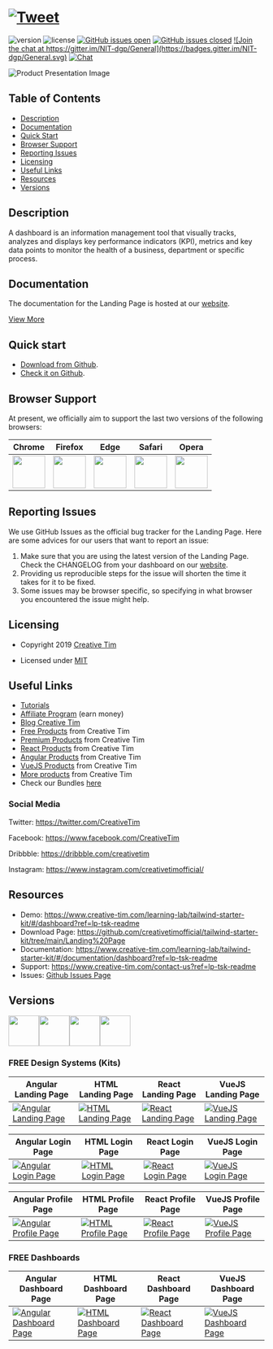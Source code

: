 # <a href="https://twitter.com/intent/tweet?url=https%3A%2F%2Fwww.creative-tim.com%2Flearning-lab%2Ftailwindcss-starter-project%23%2Fpresentation&text=Tailwind%20Starter%20Kit%20by%20Creative%20Tim&original_referer=&via=Creative%20Tim&hashtags=creativetim" target="_blank">![Tweet](https://img.shields.io/twitter/url/http/shields.io.svg?style=social&logo=twitter)</a>


![version](https://img.shields.io/badge/version-1.1.0-blue.svg) ![license](https://img.shields.io/badge/license-MIT-blue.svg) <a href="https://github.com/creativetimofficial/tailwind-starter-kit/issues?q=is%3Aopen+is%3Aissue" target="_blank">![GitHub issues open](https://img.shields.io/github/issues/creativetimofficial/tailwind-starter-kit.svg?maxAge=2592000)</a> <a href="https://github.com/creativetimofficial/tailwind-starter-kit/issues?q=is%3Aissue+is%3Aclosed" target="_blank">![GitHub issues closed](https://img.shields.io/github/issues-closed-raw/creativetimofficial/tailwind-starter-kit.svg?maxAge=2592000)</a> <a href="https://gitter.im/creative-tim-general/Lobby" target="_blank">![Join the chat at https://gitter.im/NIT-dgp/General](https://badges.gitter.im/NIT-dgp/General.svg)</a> <a href="https://discord.gg/E4aHAQy" target="_blank">![Chat](https://img.shields.io/badge/chat-on%20discord-7289da.svg)</a>


![Product Presentation Image](https://raw.githubusercontent.com/creativetimofficial/tailwind-starter-kit/main/images/landing.jpg)

## Table of Contents

* [Description](#description)
* [Documentation](#documentation)
* [Quick Start](#quick-start)
* [Browser Support](#browser-support)
* [Reporting Issues](#reporting-issues)
* [Licensing](#licensing)
* [Useful Links](#useful-links)
* [Resources](#resources)
* [Versions](#versions)


## Description

A dashboard is an information management tool that visually tracks, analyzes and displays key performance indicators (KPI), metrics and key data points to monitor the health of a business, department or specific process.


## Documentation
The documentation for the Landing Page is hosted at our <a href="https://www.creative-tim.com/learning-lab/tailwind-starter-kit/#/documentation/dashboard?ref=lp-tsk-readme" target="_blank">website</a>.




<a href="https://www.creative-tim.com/learning-lab/tailwind-starter-kit/#/landing?ref=lp-tsk-readme" target="_blank">View More</a>


## Quick start

- <a href="https://github.com/creativetimofficial/tailwind-starter-kit/archive/master.zip" target="_blank">Download from Github</a>.
- <a href="https://github.com/creativetimofficial/tailwind-starter-kit" target="_blank">Check it on Github</a>.

## Browser Support

At present, we officially aim to support the last two versions of the following browsers:

| Chrome | Firefox | Edge | Safari | Opera |
|:---:|:---:|:---:|:---:|:---:|
| <img src="https://github.com/creativetimofficial/public-assets/blob/master/logos/chrome-logo.png?raw=true" width="64" height="64"> | <img src="https://raw.githubusercontent.com/creativetimofficial/public-assets/master/logos/firefox-logo.png" width="64" height="64"> | <img src="https://raw.githubusercontent.com/creativetimofficial/public-assets/master/logos/edge-logo.png" width="64" height="64"> | <img src="https://raw.githubusercontent.com/creativetimofficial/public-assets/master/logos/safari-logo.png" width="64" height="64"> | <img src="https://raw.githubusercontent.com/creativetimofficial/public-assets/master/logos/opera-logo.png" width="64" height="64"> |

## Reporting Issues

We use GitHub Issues as the official bug tracker for the Landing Page. Here are some advices for our users that want to report an issue:

1. Make sure that you are using the latest version of the Landing Page. Check the CHANGELOG from your dashboard on our <a href="https://www.creative-tim.com/?ref=lp-tsk-readme" target="_blank">website</a>.
2. Providing us reproducible steps for the issue will shorten the time it takes for it to be fixed.
3. Some issues may be browser specific, so specifying in what browser you encountered the issue might help.

## Licensing

- Copyright 2019 <a href="https://www.creative-tim.com/?ref=lp-tsk-readme" target="_blank">Creative Tim</a>



- Licensed under <a href="https://github.com/creativetimofficial/tailwind-starter-kit/blob/main/LICENSE.md" target="_blank">MIT</a>

## Useful Links

- <a href="https://www.youtube.com/channel/UCVyTG4sCw-rOvB9oHkzZD1w" target="_blank">Tutorials</a>
- <a href="https://www.creative-tim.com/affiliates/new?ref=lp-tsk-readme" target="_blank">Affiliate Program</a> (earn money)
- <a href="http://blog.creative-tim.com/?ref=lp-tsk-readme" target="_blank">Blog Creative Tim</a>
- <a href="https://www.creative-tim.com/templates/free?ref=lp-tsk-readme" target="_blank">Free Products</a> from Creative Tim
- <a href="https://www.creative-tim.com/templates/premium?ref=lp-tsk-readme" target="_blank">Premium Products</a> from Creative Tim
- <a href="https://www.creative-tim.com/templates/react?ref=lp-tsk-readme" target="_blank">React Products</a> from Creative Tim
- <a href="https://www.creative-tim.com/templates/angular?ref=lp-tsk-readme" target="_blank">Angular Products</a> from Creative Tim
- <a href="https://www.creative-tim.com/templates/vuejs?ref=lp-tsk-readme" target="_blank">VueJS Products</a> from Creative Tim
- <a href="https://www.creative-tim.com/templates?ref=lp-tsk-readme" target="_blank">More products</a> from Creative Tim
- Check our Bundles <a href="https://www.creative-tim.com/bundles?ref=lp-tsk-readme" target="_blank">here</a>

### Social Media

Twitter: <a href="https://twitter.com/CreativeTim" target="_blank">https://twitter.com/CreativeTim</a>

Facebook: <a href="https://www.facebook.com/CreativeTim" target="_blank">https://www.facebook.com/CreativeTim</a>

Dribbble: <a href="https://dribbble.com/creativetim" target="_blank">https://dribbble.com/creativetim</a>

Instagram: <a href="https://www.instagram.com/creativetimofficial/" target="_blank">https://www.instagram.com/creativetimofficial/</a>


## Resources
- Demo: <a href="https://www.creative-tim.com/learning-lab/tailwind-starter-kit/#/dashboard?ref=lp-tsk-readme" target="_blank">https://www.creative-tim.com/learning-lab/tailwind-starter-kit/#/dashboard?ref=lp-tsk-readme</a>
- Download Page: <a href="https://github.com/creativetimofficial/tailwind-starter-kit/tree/main/Landing%20Page" target="_blank">https://github.com/creativetimofficial/tailwind-starter-kit/tree/main/Landing%20Page</a>
- Documentation: <a href="https://www.creative-tim.com/learning-lab/tailwind-starter-kit/#/documentation/dashboard?ref=lp-tsk-readme" target="_blank">https://www.creative-tim.com/learning-lab/tailwind-starter-kit/#/documentation/dashboard?ref=lp-tsk-readme</a>
- Support: <a href="https://www.creative-tim.com/contact-us?ref=lp-tsk-readme" target="_blank">https://www.creative-tim.com/contact-us?ref=lp-tsk-readme</a>
- Issues: <a href="https://github.com/creativetimofficial/tailwind-starter-kit/issues" target="_blank">Github Issues Page</a>


## Versions

<a href="https://github.com/creativetimofficial/tailwind-starter-kit/tree/main/Landing%20Page/angular-landing-page?ref=lp-tsk-readme" target="_blank"><img src="https://github.com/creativetimofficial/public-assets/blob/master/logos/angular-logo.jpg?raw=true" width="60" height="60" /><a href="https://github.com/creativetimofficial/tailwind-starter-kit/tree/main/Landing%20Page/html-landing-page?ref=lp-tsk-readme" target="_blank"><img src="https://github.com/creativetimofficial/public-assets/blob/master/logos/html-logo.jpg?raw=true" width="60" height="60" /></a><a href="https://github.com/creativetimofficial/tailwind-starter-kit/tree/main/Landing%20Page/react-landing-page?ref=lp-tsk-readme" target="_blank"><img src="https://github.com/creativetimofficial/public-assets/blob/master/logos/react-logo.jpg?raw=true" width="60" height="60" /></a><a href="https://github.com/creativetimofficial/tailwind-starter-kit/tree/main/Landing%20Page/vuejs-landing-page?ref=lp-tsk-readme" target="_blank"><img src="https://github.com/creativetimofficial/public-assets/blob/master/logos/vue-logo.jpg?raw=true" width="60" height="60" /></a>



### FREE Design Systems (Kits)


|Angular Landing Page|HTML Landing Page|React Landing Page|VueJS Landing Page|
| --- | --- | --- | --- |
| <a href="https://github.com/creativetimofficial/tailwind-starter-kit/tree/main/Landing%20Page/angular-landing-page" target="_blank">![Angular Landing Page](https://raw.githubusercontent.com/creativetimofficial/tailwind-starter-kit/main/images/landing.jpg)</a> | <a href="https://github.com/creativetimofficial/tailwind-starter-kit/tree/main/Landing%20Page/html-landing-page" target="_blank">![HTML Landing Page](https://raw.githubusercontent.com/creativetimofficial/tailwind-starter-kit/main/images/landing.jpg)</a> | <a href="https://github.com/creativetimofficial/tailwind-starter-kit/tree/main/Landing%20Page/react-landing-page" target="_blank">![React Landing Page](https://raw.githubusercontent.com/creativetimofficial/tailwind-starter-kit/main/images/landing.jpg)</a> | <a href="https://github.com/creativetimofficial/tailwind-starter-kit/tree/main/Landing%20Page/vuejs-landing-page" target="_blank">![VueJS Landing Page](https://raw.githubusercontent.com/creativetimofficial/tailwind-starter-kit/main/images/landing.jpg)</a> |


|Angular Login Page|HTML Login Page|React Login Page|VueJS Login Page|
| --- | --- | --- | --- |
| <a href="https://github.com/creativetimofficial/tailwind-starter-kit/tree/main/Login%20Page/angular-login-page" target="_blank">![Angular Login Page](https://raw.githubusercontent.com/creativetimofficial/tailwind-starter-kit/main/images/login.jpg)</a> | <a href="https://github.com/creativetimofficial/tailwind-starter-kit/tree/main/Login%20Page/html-login-page" target="_blank">![HTML Login Page](https://raw.githubusercontent.com/creativetimofficial/tailwind-starter-kit/main/images/login.jpg)</a> | <a href="https://github.com/creativetimofficial/tailwind-starter-kit/tree/main/Login%20Page/react-login-page" target="_blank">![React Login Page](https://raw.githubusercontent.com/creativetimofficial/tailwind-starter-kit/main/images/login.jpg)</a> | <a href="https://github.com/creativetimofficial/tailwind-starter-kit/tree/main/Login%20Page/vuejs-login-page" target="_blank">![VueJS Login Page](https://raw.githubusercontent.com/creativetimofficial/tailwind-starter-kit/main/images/login.jpg)</a> |



|Angular Profile Page|HTML Profile Page|React Profile Page|VueJS Profile Page|
| --- | --- | --- | --- |
| <a href="https://github.com/creativetimofficial/tailwind-starter-kit/tree/main/Profile%20Page/angular-profile-page" target="_blank">![Angular Profile Page](https://raw.githubusercontent.com/creativetimofficial/tailwind-starter-kit/main/images/profile.jpg)</a> | <a href="https://github.com/creativetimofficial/tailwind-starter-kit/tree/main/Profile%20Page/html-profile-page" target="_blank">![HTML Profile Page](https://raw.githubusercontent.com/creativetimofficial/tailwind-starter-kit/main/images/profile.jpg)</a> | <a href="https://github.com/creativetimofficial/tailwind-starter-kit/tree/main/Profile%20Page/react-profile-page" target="_blank">![React Profile Page](https://raw.githubusercontent.com/creativetimofficial/tailwind-starter-kit/main/images/profile.jpg)</a> | <a href="https://github.com/creativetimofficial/tailwind-starter-kit/tree/main/Profile%20Page/vuejs-profile-page" target="_blank">![VueJS Profile Page](https://raw.githubusercontent.com/creativetimofficial/tailwind-starter-kit/main/images/profile.jpg)</a> |

### FREE Dashboards

|Angular Dashboard Page|HTML Dashboard Page|React Dashboard Page|VueJS Dashboard Page|
| --- | --- | --- | --- |
| <a href="https://github.com/creativetimofficial/tailwind-starter-kit/tree/main/Dashboard%20Page/angular-dashboard-page" target="_blank">![Angular Dashboard Page](https://raw.githubusercontent.com/creativetimofficial/tailwind-starter-kit/main/images/dashboard.jpg)</a>  | <a href="https://github.com/creativetimofficial/tailwind-starter-kit/tree/main/Dashboard%20Page/html-dashboard-page" target="_blank">![HTML Dashboard Page](https://raw.githubusercontent.com/creativetimofficial/tailwind-starter-kit/main/images/dashboard.jpg)</a>  | <a href="https://github.com/creativetimofficial/tailwind-starter-kit/tree/main/Dashboard%20Page/react-dashboard-page" target="_blank">![React Dashboard Page](https://raw.githubusercontent.com/creativetimofficial/tailwind-starter-kit/main/images/dashboard.jpg)</a>  | <a href="https://github.com/creativetimofficial/tailwind-starter-kit/tree/main/Dashboard%20Page/vuejs-dashboard-page" target="_blank">![VueJS Dashboard Page](https://raw.githubusercontent.com/creativetimofficial/tailwind-starter-kit/main/images/dashboard.jpg)</a>  |
